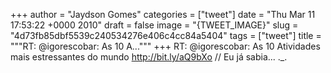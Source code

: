 
+++
author = "Jaydson Gomes"
categories = ["tweet"]
date = "Thu Mar 11 17:53:22 +0000 2010"
draft = false
image = "{TWEET_IMAGE}"
slug = "4d73fb85dbf5539c240534276e406c4cc84a5404"
tags = ["tweet"]
title = """RT: @igorescobar: As 10 A..."""
+++
RT: @igorescobar: As 10 Atividades mais estressantes do mundo http://bit.ly/aQ9bXo // Eu já sabia... ._.
